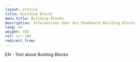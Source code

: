```yaml
---
layout: article
title: Building Blocks
menu_title: Building Blocks
description: Informatinon über die Peakboard Building Blocks
lang: en
weight: 104
ref: scr-104
redirect_from:
---
```


EN - Text about Building Blocks 